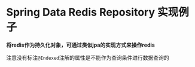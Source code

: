 # Spring Data Redis Repository 实现例子

**将redis作为持久化对象，可通过类似jpa的实现方式来操作redis**

注意没有标注`@Indexed`注解的属性是不能作为查询条件进行数据查询的